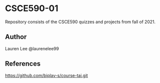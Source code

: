 # CSCE590-01

Repository consists of the CSCE590 quizzes and projects from fall of 2021. 

## Author
Lauren Lee
@laurenelee99

## References
https://github.com/biplav-s/course-tai.git
